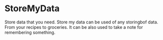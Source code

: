 # StoreMyData
Store data that you need.
Store my data can be used of any storingbof data.
From your recipes to groceries.
It can be also used to take a note for remembering something.
